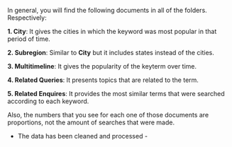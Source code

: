 In general, you will find the following documents in all of the folders. Respectively:

 **1. City**: It gives the cities in which the keyword was most popular in that period of time. 

 **2. Subregion**: Similar to **City** but it includes states instead of the cities. 

 **3. Multitimeline**: It gives the popularity of the keyterm over time.  

 **4. Related Queries**: It presents topics that are related to the term.

 **5. Related Enquires**: It provides the most similar terms that were searched according to each keyword. 
  
Also, the numbers that you see for each one of those documents are proportions, not the amount of searches that were made. 

- The data has been cleaned and processed - 

